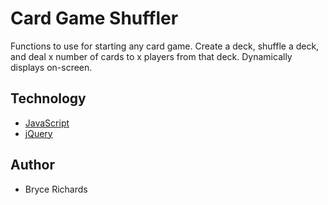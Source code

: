 # Card Game Shuffler

Functions to use for starting any card game. Create a deck, shuffle a deck, and deal x number of cards to x players from that deck. Dynamically displays on-screen.

## Technology

* [JavaScript](https://www.javascript.com/)
* [jQuery](https://jquery.com/)

## Author

* Bryce Richards
